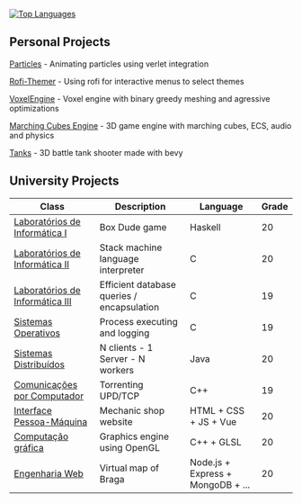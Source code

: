 <!-- stats.... -->

[![Top Languages](https://github-readme-stats.vercel.app/api/top-langs/?username=IVSOP&layout=compact&theme=github_dark&hide_border=true)](https://github.com/anuraghazra/github-readme-stats)
<!-- &hide=CSS,HTML -->
<!-- normal || compact || donut || donut-vertical || pie  https://github.com/anuraghazra/github-readme-stats#customization-->

<!-- <sup>(HTML and CSS removed due to doxygen polluting it etc.)</sup> -->

## Personal Projects

[Particles](https://github.com/IVSOP/Particles) - Animating particles using verlet integration

[Rofi-Themer](https://github.com/IVSOP/Rofi-Themer) - Using rofi for interactive menus to select themes

[VoxelEngine](https://github.com/IVSOP/VoxelEngine) - Voxel engine with binary greedy meshing and agressive optimizations

[Marching Cubes Engine](https://github.com/IVSOP/MarchingCubes) - 3D game engine with marching cubes, ECS, audio and physics

[Tanks](https://ivsop.github.io/TanksDev) - 3D battle tank shooter made with bevy

## University Projects
| Class | Description | Language | Grade |
| ------------- | ------------- | ------------- | ------------- |
| [Laboratórios de Informática I](https://github.com/IVSOP/Projeto-LI1)  | Box Dude game | Haskell | 20 |
| [Laboratórios de Informática II](https://github.com/IVSOP/Projeto-LI2/)  | Stack machine language interpreter | C | 20 |
| [Laboratórios de Informática III](https://github.com/IVSOP/LI3)  | Efficient database queries / encapsulation | C | 19 |
| [Sistemas Operativos](https://github.com/IVSOP/ProjetoSO)  | Process executing and logging | C | 19 |
| [Sistemas Distribuídos](https://github.com/IVSOP/projeto-sd)  | N clients - 1 Server - N workers | Java | 20 |
| [Comunicações por Computador](https://github.com/IVSOP/CC) | Torrenting UPD/TCP | C++ | 19 |
| [Interface Pessoa-Máquina](https://github.com/IVSOP/IPM) | Mechanic shop website | HTML + CSS + JS + Vue | 20 |
| [Computação gráfica](https://github.com/IVSOP/CG) | Graphics engine using OpenGL | C++ + GLSL | 20 |
| [Engenharia Web](https://github.com/IVSOP/ProjetoEW) | Virtual map of Braga | Node.js + Express + MongoDB + ... | 20 |
<!-- mnol????? 20 -->
<!-- RC 18.62 -->
<!-- li3 foi roubado, melhor perf -->
